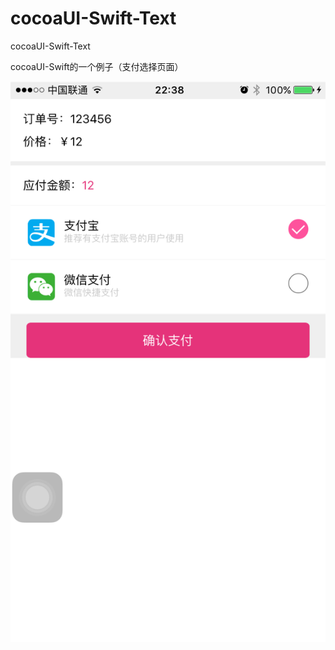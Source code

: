 # cocoaUI-Swift-Text
cocoaUI-Swift-Text

cocoaUI-Swift的一个例子（支付选择页面） 


<img src="https://github.com/XiaoCC/cocoaUI-Swift-Text/blob/master/Screen%20Shot%202015-11-10%20at%2022.38.38.png?raw=true"/>
